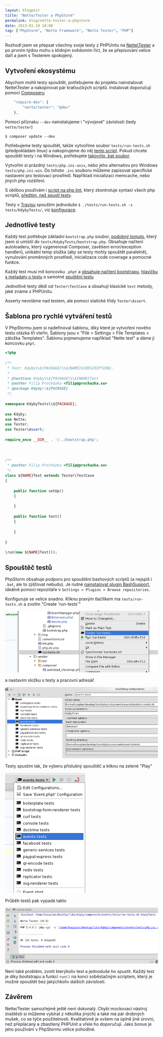 ```yaml
---
layout: blogpost
title: "Nette/Tester a PhpStorm"
permalink: blog/nette-tester-a-phpstorm
date: 2013-01-19 18:00
tag: ["PhpStorm", "Nette Framework", "Nette Tester", "PHP"]
---
```


Rozhodl jsem se přepsat všechny svoje testy z PHPUnitu na [Nette\Tester](https://github.com/nette/tester) a po prvním týdnu mohu s klidným svědomím říct, že se přepisování velice daří a jsem s Testerem spokojený.

<!--more-->
## Vytvoření ekosystému

Abychom mohli testy spouštět, potřebujeme do projektu nainstalovat Nette\Tester a nakopírovat pár kraťoučkých scriptů. Instalovat doporučuji pomocí [Composeru](https://doc.nette.org/cs/composer)

~~~ js
    "require-dev": {
        "nette/tester": "@dev"
    },
~~~

Pomocí příznaku `--dev` nainstalujeme i "vývojové" závislosti (tedy `nette/tester`)

~~~ shell
$ composer update --dev
~~~


Potřebujeme testy spouštět, takže vytvoříme soubor `tests/run-tests.sh` (předpokládám linux) a nakopírujeme do něj [tento script](https://github.com/Kdyby/Redis/blob/master/tests/run-tests.sh). Pokud chcete spouštět testy i na Windows, potřebujete [takovýto .bat soubor](https://github.com/nette/nette/blob/master/tests/RunTests.bat).

Vytvořím si prázdný `tests/php.ini-unix`, nebo jeho alternativu pro Windows `tests/php.ini-win`. Do tohoto `.ini` souboru můžeme zapisovat specifické nastavení pro testovací prostředí. Například inicializaci memcache, nebo jiných php rozšíření.

S oblibou používám i [script na php lint](https://github.com/Kdyby/Redis/blob/master/tests/lint.php), který zkontroluje syntaxi všech php scriptů, [předtím, než spustí testy](https://github.com/Kdyby/Redis/blob/master/.travis.yml#L13).

Testy v [Travisu](https://travis-ci.org) spouštím jednoduše `$ ./tests/run-tests.sh -s tests/KdybyTests/`, viz [konfigurace](https://github.com/Kdyby/Redis/blob/master/.travis.yml).


## Jednotlivé testy

Každý test potřebuje základní `bootstrap.php` soubor, [podobný tomuto](https://github.com/Kdyby/Curl/blob/master/tests/KdybyTests/bootstrap.php), který jsem si umístil do `tests/KdybyTests/bootstrap.php`. Obsahuje načtení autoloaderu, který vygeneroval Composer, zavěšení error/exception handlerů, unikátní temp složka (aby se testy mohly spouštět paralelně), vynulování proměnných prostředí, inicializace code coverage a pomocné funkce.

Každý test musí mít koncovku `.phpt` a [obsahuje načtení bootstrapu](https://github.com/Kdyby/Curl/blob/a84e648a1561d782684ac379cc6df13630c7befa/tests/Kdyby/Curl/CurlWrapper.phpt#L16), [hlavičku s metadaty o testu](https://github.com/Kdyby/Curl/blob/a84e648a1561d782684ac379cc6df13630c7befa/tests/Kdyby/Curl/CurlWrapper.phpt#L3) a samotné [spuštění testu](https://github.com/Kdyby/Curl/blob/a84e648a1561d782684ac379cc6df13630c7befa/tests/Kdyby/Curl/CurlWrapper.phpt#L112)

Jednotlivé testy dědí od `Tester\TestCase` a obsahují klasické `test` metody, jaké známe z PHPUnitu.

Asserty nevoláme nad testem, ale pomocí statické třídy `Tester\Assert`.


## Šablona pro rychlé vytváření testů

V PhpStormu jsem si nadefinoval šablonu, díky které je vytvoření nového testu otázka tří vteřin. Šablony jsou v "File > Settings > File Templates > záložka Templates". Šablonu pojmenujeme například "Nette test" a dáme jí koncovku `phpt`.


~~~ php
<?php

/**
 * Test: Kdyby\\${PACKAGE}\\${NAME}${DESCRIPTION}.
 *
 * @testCase Kdyby\\${PACKAGE}\\${NAME}Test
 * @author Filip Procházka <filip@prochazka.su>
 * @package Kdyby\\${PACKAGE}
 */

namespace KdybyTests\\${PACKAGE};

use Kdyby;
use Nette;
use Tester;
use Tester\Assert;

require_once __DIR__ . '/../bootstrap.php';



/**
 * @author Filip Procházka <filip@prochazka.su>
 */
class ${NAME}Test extends Tester\TestCase
{

    public function setUp()
    {

    }

    public function test()
    {

    }

}

\run(new ${NAME}Test());
~~~


## Spouštěč testů

PhpStorm obsahuje podporu pro spouštění bashových scriptů (a nejspíš i `.bat`, ale to zjišťovat nebudu). Je nutné [nainstalovat plugin BashSupport](https://plugins.jetbrains.com/plugin/?id=4230), ideálně pomocí repozitáře v `Settings > Plugins > Browse repositories`.

Konfiguruje se velice snadno. Kliknu pravým tlačítkem ma `tests/run-tests.sh` a zvolím "Create 'run-tests'"

![phpstorm-tester-create-bashrunner](/content/phpstorm-tester-create-bashrunner.png)

a nastavím složku s testy a pracovní adresář.

![phpstorm-tester-runconfig-concrete](/content/phpstorm-tester-runconfig-concrete.png)

Testy spustím tak, že vyberu příslušný spouštěč a kliknu na zelené "Play"

![phpstorm-tester-runconfig](/content/phpstorm-tester-runconfig.png)

Průběh testů pak vypadá takto

![phpstorm-tester-result](/content/phpstorm-tester-result.png)

Není také problém, zvolit kterýkoliv test a jednoduše ho spustit. Každý test je díky bootstrapu a funkci `run()` na konci soběstačným scriptem, který je možné spouštět bez jakýchkoliv dalších závislostí.


## Závěrem

Nette/Tester samozřejmě ještě není dokonalý. Chybí mockovací nástroj (naštěstí si můžeme vybírat z několika jiných) a také má pár drobných mušek, co se týče použitelnosti. Kvalitativně je ovšem na úplně jiné úrovni, než přeplácaný a zbastlený PHPUnit a vřele ho doporučuji. Jako bonus je jeho používání v PhpStormu velice pohodlné.
